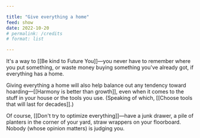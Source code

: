 ```yaml
---

title: "Give everything a home"
feed: show
date: 2022-10-20
# permalink: /credits
# format: list

---
```


It's a way to [[Be kind to Future You]]—you never have to remember where you put something, or waste money buying something you've already got, if everything has a home.

Giving everything a home will also help balance out any tendency toward hoarding—[[Harmony is better than growth]], even when it comes to the stuff in your house or the tools you use. (Speaking of which, [[Choose tools that will last for decades]].)

Of course, [[Don't try to optimize everything]]—have a junk drawer, a pile of planters in the corner of your yard, straw wrappers on your floorboard. Nobody (whose opinion matters) is judging you.